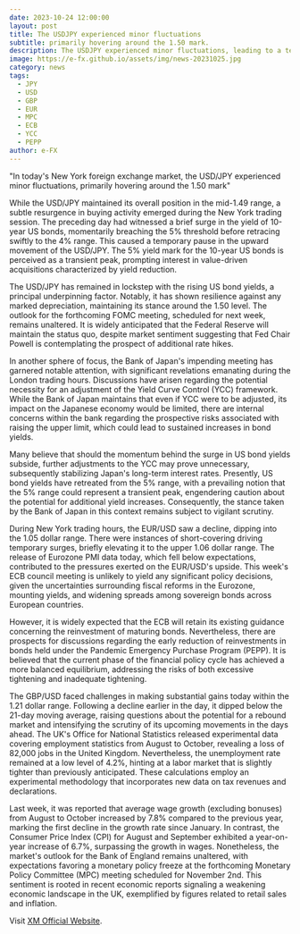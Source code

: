 ```yaml
---
date: 2023-10-24 12:00:00
layout: post
title: The USDJPY experienced minor fluctuations
subtitle: primarily hovering around the 1.50 mark.
description: The USDJPY experienced minor fluctuations, leading to a temporary dip in the USD/JPY pair, primarily hovering around the 1.50 mark.
image: https://e-fx.github.io/assets/img/news-20231025.jpg
category: news
tags:
  - JPY
  - USD
  - GBP
  - EUR
  - MPC
  - ECB
  - YCC
  - PEPP
author: e-FX
---
```


"In today's New York foreign exchange market, the USD/JPY experienced minor fluctuations, primarily hovering around the 1.50 mark"

While the USD/JPY maintained its overall position in the mid-1.49 range, a subtle resurgence in buying activity emerged during the New York trading session. The preceding day had witnessed a brief surge in the yield of 10-year US bonds, momentarily breaching the 5% threshold before retracing swiftly to the 4% range. This caused a temporary pause in the upward movement of the USD/JPY. The 5% yield mark for the 10-year US bonds is perceived as a transient peak, prompting interest in value-driven acquisitions characterized by yield reduction.

The USD/JPY has remained in lockstep with the rising US bond yields, a principal underpinning factor. Notably, it has shown resilience against any marked depreciation, maintaining its stance around the 1.50 level. The outlook for the forthcoming FOMC meeting, scheduled for next week, remains unaltered. It is widely anticipated that the Federal Reserve will maintain the status quo, despite market sentiment suggesting that Fed Chair Powell is contemplating the prospect of additional rate hikes.

In another sphere of focus, the Bank of Japan's impending meeting has garnered notable attention, with significant revelations emanating during the London trading hours. Discussions have arisen regarding the potential necessity for an adjustment of the Yield Curve Control (YCC) framework. While the Bank of Japan maintains that even if YCC were to be adjusted, its impact on the Japanese economy would be limited, there are internal concerns within the bank regarding the prospective risks associated with raising the upper limit, which could lead to sustained increases in bond yields.

Many believe that should the momentum behind the surge in US bond yields subside, further adjustments to the YCC may prove unnecessary, subsequently stabilizing Japan's long-term interest rates. Presently, US bond yields have retreated from the 5% range, with a prevailing notion that the 5% range could represent a transient peak, engendering caution about the potential for additional yield increases. Consequently, the stance taken by the Bank of Japan in this context remains subject to vigilant scrutiny.

During New York trading hours, the EUR/USD saw a decline, dipping into the 1.05 dollar range. There were instances of short-covering driving temporary surges, briefly elevating it to the upper 1.06 dollar range. The release of Eurozone PMI data today, which fell below expectations, contributed to the pressures exerted on the EUR/USD's upside. This week's ECB council meeting is unlikely to yield any significant policy decisions, given the uncertainties surrounding fiscal reforms in the Eurozone, mounting yields, and widening spreads among sovereign bonds across European countries.

However, it is widely expected that the ECB will retain its existing guidance concerning the reinvestment of maturing bonds. Nevertheless, there are prospects for discussions regarding the early reduction of reinvestments in bonds held under the Pandemic Emergency Purchase Program (PEPP). It is believed that the current phase of the financial policy cycle has achieved a more balanced equilibrium, addressing the risks of both excessive tightening and inadequate tightening.

The GBP/USD faced challenges in making substantial gains today within the 1.21 dollar range. Following a decline earlier in the day, it dipped below the 21-day moving average, raising questions about the potential for a rebound market and intensifying the scrutiny of its upcoming movements in the days ahead. The UK's Office for National Statistics released experimental data covering employment statistics from August to October, revealing a loss of 82,000 jobs in the United Kingdom. Nevertheless, the unemployment rate remained at a low level of 4.2%, hinting at a labor market that is slightly tighter than previously anticipated. These calculations employ an experimental methodology that incorporates new data on tax revenues and declarations.

Last week, it was reported that average wage growth (excluding bonuses) from August to October increased by 7.8% compared to the previous year, marking the first decline in the growth rate since January. In contrast, the Consumer Price Index (CPI) for August and September exhibited a year-on-year increase of 6.7%, surpassing the growth in wages. Nonetheless, the market's outlook for the Bank of England remains unaltered, with expectations favoring a monetary policy freeze at the forthcoming Monetary Policy Committee (MPC) meeting scheduled for November 2nd. This sentiment is rooted in recent economic reports signaling a weakening economic landscape in the UK, exemplified by figures related to retail sales and inflation.

Visit [XM Official Website](https://clicks.pipaffiliates.com/c?c=550036&l=en&p=0).
